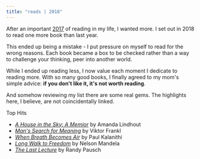 ```yaml
---
title: "reads | 2018"
---
```


After an important [2017](/reads/2017) of reading in my life, I wanted more. I set out in 2018 to read one more book than last year.

This ended up being a mistake - I put pressure on myself to read for the wrong reasons. Each book became a box to be checked rather than a way to challenge your thinking, peer into another world.

While I ended up reading less, I now value each moment I dedicate to reading more. With so many good books, I finally agreed to my mom's simple advice: **if you don't like it, it's not worth reading**.

And somehow reviewing my list there are some real gems. The highlights here, I believe, are not coincidentally linked.

Top Hits

- [_A House in the Sky: A Memior_](https://www.amazon.com/dp/B00A27XEMW/ref=dp-kindle-redirect?_encoding=UTF8&btkr=1) by Amanda Lindhout
- [_Man's Search for Meaning_](https://www.amazon.com/dp/B009U9S6FI/ref=dp-kindle-redirect?_encoding=UTF8&btkr=1) by Viktor Frankl
- [_When Breath Becomes Air_](https://www.amazon.com/dp/B00XSSYR50/ref=dp-kindle-redirect?_encoding=UTF8&btkr=1) by Paul Kalanithi
- [_Long Walk to Freedom_](https://www.amazon.com/dp/B0015T6G2G/ref=dp-kindle-redirect?_encoding=UTF8&btkr=1) by Nelson Mandela
- [_The Last Lecture_](https://www.amazon.com/dp/B00139VU7E/ref=dp-kindle-redirect?_encoding=UTF8&btkr=1) by Randy Pausch
